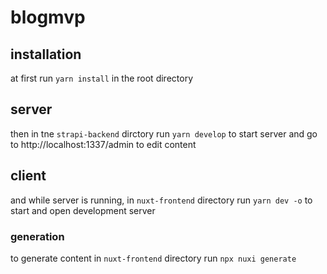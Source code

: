 # blogmvp

## installation

at first run `yarn install` in the root directory

## server

 then in tne `strapi-backend` dirctory run `yarn develop` to start server and go to http://localhost:1337/admin to edit content

## client

and while server is running, in `nuxt-frontend` directory run `yarn dev -o` to start and open development server

### generation

to generate content in `nuxt-frontend` directory run `npx nuxi generate`

